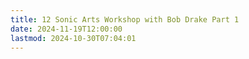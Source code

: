 ```yaml
---
title: 12 Sonic Arts Workshop with Bob Drake Part 1
date: 2024-11-19T12:00:00
lastmod: 2024-10-30T07:04:01
---
```

